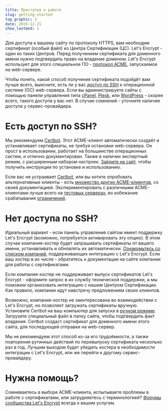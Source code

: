 ```yaml
---
title: Приступая к работе
slug: getting-started
top_graphic: 3
date: 2019-12-21
show_lastmod: 1
---
```



Для доступа к вашему сайту по протоколу HTTPS, вам необходим сертификат
(особый файл) из Центра Сертификации (ЦС). Let's Encrypt - один из таких Центров.
Перед получением сертификата для доменного имени нужно подтвердить право
на владение доменом. Let's Encrypt использует для этого специальное ПО -
[протокол ACME](https://tools.ietf.org/html/rfc8555), запускаемое на web-сервере.

Чтобы понять, какой способ получения сертификата подойдёт вам лучше всего, выясните,
есть ли у вас [доступ по SSH](https://en.wikipedia.org/wiki/Shell_account) к
операционной системе (ОС) web-сервера. Если вы администрируете сайты с помощью панели
управления типа [cPanel](https://cpanel.net/), [Plesk](https://www.plesk.com/), или
[WordPress](https://wordpress.org/) - скорее всего, такого доступа у вас нет.
В случае сомнений - уточните наличие доступа у сервис-провайдера.

# Есть доступ по SSH?

Мы рекомендуем [Certbot]. Этот ACME-клиент автоматически создаёт и устанавливает сертификаты,
не требуя остановки web-сервера. Он прост в использовании, работает на большинстве
операционных систем, и отлично документирован. Также в наличии экспертный режим, с расширенным
набором настроек. [Зайдите на сайт][Certbot], чтобы получить инструкции по установке и использованию.

Если вас не устраивает [Certbot], или вы хотите опробовать альтернативные клиенты - есть
[множество других ACME-клиентов](/docs/client-options), со своей документацией. Экспериментировать с различными ACME-клиентами лучше всего на [тестовых серверах](/docs/staging-environment),
во избежание срабатывания [ограничений](/docs/rate-limits).

[Certbot]: https://certbot.eff.org/  "Certbot"

# Нет доступа по SSH?

Идеальный вариант - если панель управления сайтом имеет поддержку Let's Encrypt (возможно,
потребуется активировать эту опцию). В этом случае компания-хостер будет запрашивать
сертификаты от вашего имени, устанавливать и обновлять их автоматически.
[Ознакомьтесь со списком компаний](https://community.letsencrypt.org/t/web-hosting-who-support-lets-encrypt/6920),
поддерживающих интеграцию с Let's Encrypt. Если ваш хостер в их числе - обратитесь к документации
на сайте компании для работы с сертификатами.

Если компания-хостер не поддерживает выпуск сертификатов Let's Encrypt - оформите запрос
в их службу технической поддержки, а мы поможем организовать интеграцию с нашим Центром Сертификации.
Как правило, компании идут навстречу предложениям своих клиентов.

Возможно, компания-хостер не заинтересована во взаимодействии с Let's Encrypt, но позволяет
загружать сертификаты вручную. Установите Certbot на ваш компьютер для запуска в
[ручном режиме](https://certbot.eff.org/docs/using.html#manual). Загрузите специальный файл
в папку сайта, чтобы подтвердить факт владения. Certbot создаст сертификат для доменного
имени этого сайта, для последующей отправки на web-сервер.

Мы не рекомендуем этот способ из-за его трудоёмкости, а также повторения рутинных действий по
перевыпуску сертификата несколько раз в год. Лучшим выходом будет убедить хостера в необходимости
интеграции с Let's Encrypt, или же перейти к другому сервис-провайдеру.

# Нужна помощь?

Сомневаетесь в выборе ACME-клиента, испытываете проблемы в работе с сертификатами, или затрудняетесь с терминологией?
[Форумы сообщества Let's Encrypt](https://community.letsencrypt.org/) всегда к вашим услугам.
